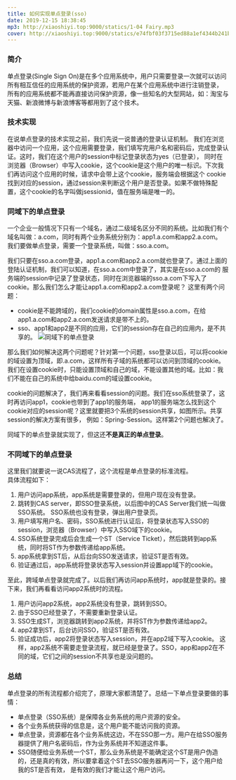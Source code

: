 ```yaml
---
title: 如何实现单点登录(sso)
date: 2019-12-15 18:38:45
mp3: http://xiaoshiyi.top:9000/statics/1-04 Fairy.mp3
cover: http://xiaoshiyi.top:9000/statics/e74fbf03f3715ed88a1ef4344b241b66.jpg
---
```

### 简介
单点登录(Single Sign On)是在多个应用系统中，用户只需要登录一次就可以访问所有相互信任的应用系统的保护资源，若用户在某个应用系统中进行注销登录，
所有的应用系统都不能再直接访问保护资源，像一些知名的大型网站，如：淘宝与天猫、新浪微博与新浪博客等都用到了这个技术。
### 技术实现
在说单点登录的技术实现之前，我们先说一说普通的登录认证机制。
我们在浏览器中访问一个应用，这个应用需要登录，我们填写完用户名和密码后，完成登录认证。这时，我们在这个用户的session中标记登录状态为yes（已登录），
同时在浏览器（Browser）中写入cookie，这个cookie是这个用户的唯一标识。下次我们再访问这个应用的时候，请求中会带上这个cookie，服务端会根据这个
cookie找到对应的session，通过session来判断这个用户是否登录。如果不做特殊配置，这个cookie的名字叫做jsessionid，值在服务端是唯一的。

### 同域下的单点登录
一个企业一般情况下只有一个域名，通过二级域名区分不同的系统。比如我们有个域名叫做：a.com，同时有两个业务系统分别为：app1.a.com和app2.a.com。
我们要做单点登录，需要一个登录系统，叫做：sso.a.com。

我们只要在sso.a.com登录，app1.a.com和app2.a.com就也登录了。通过上面的登陆认证机制，我们可以知道，在sso.a.com中登录了，其实是在sso.a.com的
服务端的session中记录了登录状态，同时在浏览器端的sso.a.com下写入了cookie。那么我们怎么才能让app1.a.com和app2.a.com登录呢？
这里有两个问题：
- cookie是不能跨域的，我们cookie的domain属性是sso.a.com，在给app1.a.com和app2.a.com发送请求是带不上的。
- sso、app1和app2是不同的应用，它们的session存在自己的应用内，是不共享的。
![同域下的单点登录](http://xiaoshiyi.top:9000/statics/sso-cookie.jpg)

那么我们如何解决这两个问题呢？针对第一个问题，sso登录以后，可以将cookie的域设置为顶域，即.a.com，这样所有子域的系统都可以访问到顶域的cookie。
我们在设置cookie时，只能设置顶域和自己的域，不能设置其他的域。比如：我们不能在自己的系统中给baidu.com的域设置cookie。

cookie的问题解决了，我们再来看看session的问题。我们在sso系统登录了，这时再访问app1，cookie也带到了app1的服务端，
app1的服务端怎么找到这个cookie对应的session呢？这里就要把3个系统的session共享，如图所示。共享session的解决方案有很多，
例如：Spring-Session。这样第2个问题也解决了。

同域下的单点登录就实现了，但这还**不是真正的单点登录**。

### 不同域下的单点登录
这里我们就要说一说CAS流程了，这个流程是单点登录的标准流程。  
具体流程如下：  
1. 用户访问app系统，app系统是需要登录的，但用户现在没有登录。  
2. 跳转到CAS server，即SSO登录系统，以后图中的CAS Server我们统一叫做SSO系统。 SSO系统也没有登录，弹出用户登录页。  
3. 用户填写用户名、密码，SSO系统进行认证后，将登录状态写入SSO的session，浏览器（Browser）中写入SSO域下的cookie。  
4. SSO系统登录完成后会生成一个ST（Service Ticket），然后跳转到app系统，同时将ST作为参数传递给app系统。
5. app系统拿到ST后，从后台向SSO发送请求，验证ST是否有效。
6. 验证通过后，app系统将登录状态写入session并设置app域下的cookie。

至此，跨域单点登录就完成了。以后我们再访问app系统时，app就是登录的。接下来，我们再看看访问app2系统时的流程。

1. 用户访问app2系统，app2系统没有登录，跳转到SSO。
2. 由于SSO已经登录了，不需要重新登录认证。
3. SSO生成ST，浏览器跳转到app2系统，并将ST作为参数传递给app2。
4. app2拿到ST，后台访问SSO，验证ST是否有效。
5. 验证成功后，app2将登录状态写入session，并在app2域下写入cookie。
这样，app2系统不需要走登录流程，就已经是登录了。SSO，app和app2在不同的域，它们之间的session不共享也是没问题的。

### 总结
单点登录的所有流程都介绍完了，原理大家都清楚了。总结一下单点登录要做的事情：

- 单点登录（SSO系统）是保障各业务系统的用户资源的安全。
- 各个业务系统获得的信息是，这个用户能不能访问我的资源。
- 单点登录，资源都在各个业务系统这边，不在SSO那一方。用户在给SSO服务器提供了用户名密码后，作为业务系统并不知道这件事。 
- SSO随便给业务系统一个ST，那么业务系统是不能确定这个ST是用户伪造的，还是真的有效，所以要拿着这个ST去SSO服务器再问一下，这个用户给我的ST是否有效，
是有效的我们才能让这个用户访问。
